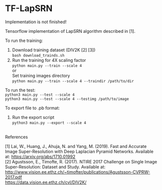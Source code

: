 # TF-LapSRN

Implementation is not finished!

Tensorflow implementation of LapSRN algorithm described in [1].

To run the training:
1. Download training dataset (DIV2K [2] [3])\
`bash download_trainds.sh`
2. Run the training for 4X scaling factor\
`python main.py --train --scale 4` \
or\
Set training images directory\
`python main.py --train --scale 4 --traindir /path/to/dir`

To run the test:\
`python3 main.py --test --scale 4`\
`python3 main.py --test --scale 4 --testimg /path/to/image`

To export file to .pb format:
1. Run the export script\
`python3 main.py --export --scale 4`

\
References

[1] Lai, W., Huang, J., Ahuja, N. and Yang, M. (2019).
Fast and Accurate Image Super-Resolution with Deep Laplacian Pyramid Networks.
Available at: https://arxiv.org/abs/1710.01992 \
[2] Agustsson, E., Timofte, R. (2017). NTIRE 2017 Challenge on Single Image Super-Resolution: Dataset and Study.
Available at: http://www.vision.ee.ethz.ch/~timofter/publications/Agustsson-CVPRW-2017.pdf \
https://data.vision.ee.ethz.ch/cvl/DIV2K/